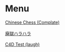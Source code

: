# Menu



  <head>
    <meta http-equiv="Content-Type" content="text/html; charset=utf-8" />
  </head>
  <body>
    <a href="https://tomyung.github.io/games/zgxq/index.html">Chinese Chess (Complate)
  </a>
  <br>
  </br>
  <a href="https://tomyung.github.io/videos/sm18804900.mp4">廃獄ハラハラ
  </a>
  <br>
  </br>
  <a href="https://tomyung.github.io/videos/嘿嘿.mp4">C4D Test (laugh)
  </a>
  </body>

